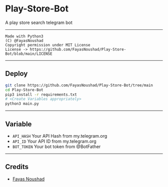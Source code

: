 # Play-Store-Bot

A play store search telegram bot

---

```
Made with Python3
(C) @FayasNoushad
Copyright permission under MIT License
License -> https://github.com/FayasNoushad/Play-Store-Bot/blob/main/LICENSE
```

---

## Deploy

```sh
git clone https://github.com/FayasNoushad/Play-Store-Bot/tree/main
cd Play-Store-Bot
pip3 install -r requirements.txt
# <Create Variables appropriately>
python3 main.py
```

---

## Variable

- `API_HASH` Your API Hash from my.telegram.org
- `API_ID` Your API ID from my.telegram.org
- `BOT_TOKEN` Your bot token from @BotFather

---

## Credits

- [Fayas Noushad](https://github.com/FayasNoushad)
